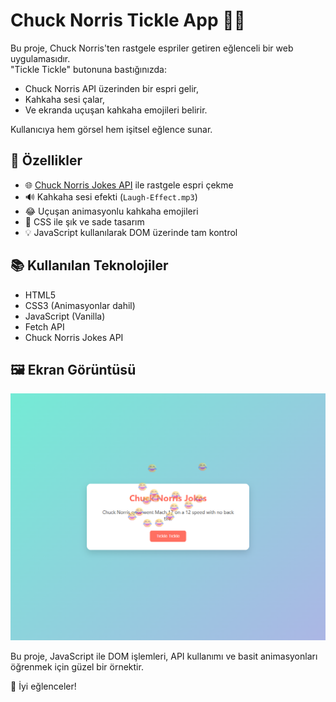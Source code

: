 # Chuck Norris Tickle App 🎉😂

Bu proje, Chuck Norris'ten rastgele espriler getiren eğlenceli bir web uygulamasıdır.  
"Tickle Tickle" butonuna bastığınızda:

- Chuck Norris API üzerinden bir espri gelir,
- Kahkaha sesi çalar,
- Ve ekranda uçuşan kahkaha emojileri belirir.

Kullanıcıya hem görsel hem işitsel eğlence sunar.

## 🔧 Özellikler

- 🌐 [Chuck Norris Jokes API](https://api.chucknorris.io) ile rastgele espri çekme
- 🔊 Kahkaha sesi efekti (`Laugh-Effect.mp3`)
- 😂 Uçuşan animasyonlu kahkaha emojileri
- 🎨 CSS ile şık ve sade tasarım
- 💡 JavaScript kullanılarak DOM üzerinde tam kontrol

## 📚 Kullanılan Teknolojiler

- HTML5
- CSS3 (Animasyonlar dahil)
- JavaScript (Vanilla)
- Fetch API
- Chuck Norris Jokes API

## 🖼️ Ekran Görüntüsü

!['screenshot'](./assets/images/screenshot.png)

Bu proje, JavaScript ile DOM işlemleri, API kullanımı ve basit animasyonları öğrenmek için güzel bir örnektir.

🎉 İyi eğlenceler!
